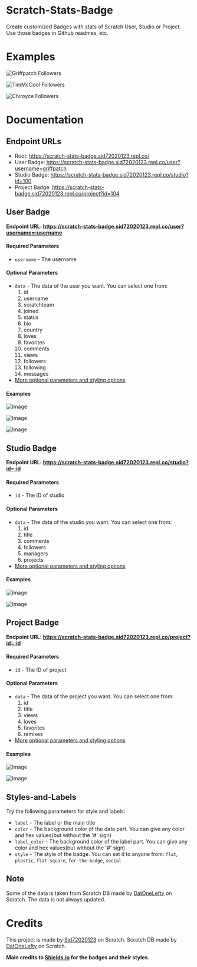 # Scratch-Stats-Badge
Create customized Badges with stats of Scratch User, Studio or Project. Use those badges in Github readmes, etc.

# Examples
![Griffpatch Followers](https://scratch-stats-badge.sid72020123.repl.co/user?username=griffpatch&data=followers&label=Griffpatch%20Followers)

![TimMcCool Followers](https://scratch-stats-badge.sid72020123.repl.co/user?username=TimMcCool&data=followers&label=TimMcCool%20Followers&color=blue&style=for-the-badge)

![Chiroyce Followers](https://scratch-stats-badge.sid72020123.repl.co/user?username=Chiroyce&data=followers&label=Chiroyce%20Followers&style=social)

# Documentation

## Endpoint URLs
* Root: https://scratch-stats-badge.sid72020123.repl.co/
* User Badge: https://scratch-stats-badge.sid72020123.repl.co/user?username=griffpatch
* Studio Badge: https://scratch-stats-badge.sid72020123.repl.co/studio?id=100
* Project Badge: https://scratch-stats-badge.sid72020123.repl.co/project?id=104

## User Badge
**Endpoint URL: https://scratch-stats-badge.sid72020123.repl.co/user?username=:username**

#### Required Parameters
* ```username``` - The username 

#### Optional Parameters
* ```data``` - The data of the user you want. You can select one from:
  1. id
  2. username
  3. scratchteam
  4. joined
  5. status
  6. bio
  7. country
  8. loves
  9. favorites
  10. comments
  11. views
  12. followers
  13. following
  14. messages
* [More optional parameters and styling options](#styles-and-labels)

#### Examples
![Image](https://scratch-stats-badge.sid72020123.repl.co/user?username=griffpatch&data=following&label=Griffpatch%20Following&color=blue&style=flat-square)

![Image](https://scratch-stats-badge.sid72020123.repl.co/user?username=Sid72020123&data=followers&label=Sid72020123%27s%20Followers)

![Image](https://scratch-stats-badge.sid72020123.repl.co/user?username=Chiroyce&data=followers&label=Chiroyce%27s%20Followers&style=for-the-badge)

## Studio Badge
**Endpoint URL: https://scratch-stats-badge.sid72020123.repl.co/studio?id=:id**

#### Required Parameters
* ```id``` - The ID of studio 

#### Optional Parameters
* ```data``` - The data of the studio you want. You can select one from:
  1. id
  2. title
  3. comments
  4. followers
  5. managers
  6. projects
* [More optional parameters and styling options](#styles-and-labels)

#### Examples
![Image](https://scratch-stats-badge.sid72020123.repl.co/studio?id=100&data=title&label=Studio%20Title&color=blue&style=flat-square)

![Image](https://scratch-stats-badge.sid72020123.repl.co/studio?id=100&data=followers&label=Studio%27s%20Followers)

## Project Badge
**Endpoint URL: https://scratch-stats-badge.sid72020123.repl.co/project?id=:id**

#### Required Parameters
* ```id``` - The ID of project 

#### Optional Parameters
* ```data``` - The data of the project you want. You can select one from:
  1. id
  2. title
  3. views
  4. loves
  5. favorites
  6. remixes
* [More optional parameters and styling options](#styles-and-labels)

#### Examples
![Image](https://scratch-stats-badge.sid72020123.repl.co/project?id=104&data=title&label=Project%20Title&color=blue&style=flat-square)

![Image](https://scratch-stats-badge.sid72020123.repl.co/project?id=104&data=loves&label=Project_Loves&style=social)

## Styles-and-Labels
Try the following parameters for style and labels:
* ```label``` - The label or the main title
* ```color``` - The background color of the data part. You can give any color and hex values(but without the '#' sign)
* ```label_color``` - The background color of the label part. You can give any color and hex values(but without the '#' sign)
* ```style``` - The style of the badge. You can set it to anyone from: ```flat```, ```plastic```, ```flat-square```, ```for-the-badge```, ```social```

## Note
Some of the data is taken from Scratch DB made by [DatOneLefty](https://scratch.mit.edu/users/DatOneLefty/) on Scratch. The data is not always updated.

# Credits
This project is made by [Sid72020123](https://scratch.mit.edu/users/Sid72020123/) on Scratch.
Scratch DB made by [DatOneLefty](https://scratch.mit.edu/users/DatOneLefty/) on Scratch.

**Main credits to [Shields.io](https://shields.io/) for the badges and their styles.**
